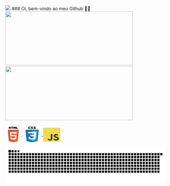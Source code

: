 <img src="https://user-images.githubusercontent.com/70382532/138322189-2db8df52-9dcb-40a0-88a8-c365466bd33d.gif">
### Oi, bem-vindo ao meu Github 👨‍💻 
 <div>
   <a href="https://github.com/henrique-leandro">
   <img height="170em" width="400"src="https://github-readme-stats.vercel.app/api?username=henrique-leandro&show_icons=true&theme=chartreuse-dark&include_all_commits=true&count_private=true"/>
   <img height="170em" width="400" src="https://github-readme-stats.vercel.app/api/top-langs/?username=henrique-leandro&layout=compact&langs_count=7&theme=chartreuse-dark"/>
 </div>
<div style="display: inline_block"><br>
  <img align="center" alt="henrique-html" height="50' width="60" src="https://github.com/devicons/devicon/blob/master/icons/html5/html5-original-wordmark.svg">
  <img align="center" alt="henrique-CSS" height="50" width="60" src="https://github.com/devicons/devicon/blob/master/icons/css3/css3-original-wordmark.svg">
  <img align="center" alt="henrique-js" height="45" width="55" src="https://github.com/devicons/devicon/blob/master/icons/javascript/javascript-original.svg">
 
 ![Snake animation](https://github.com/henrique-leandro/henrique-leandro/blob/output/github-contribution-grid-snake.svg)
 
</div>
